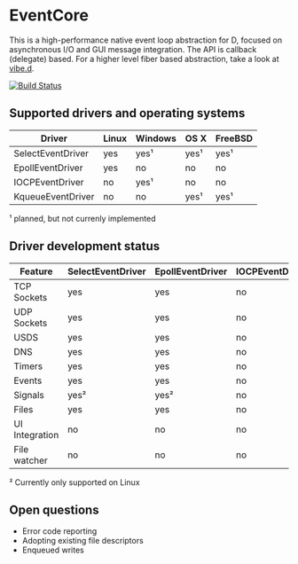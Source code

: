 EventCore
=========

This is a high-performance native event loop abstraction for D, focused on asynchronous I/O and GUI message integration. The API is callback (delegate) based. For a higher level fiber based abstraction, take a look at [vibe.d](https://vibed.org/).

[![Build Status](https://travis-ci.org/vibe-d/eventcore.svg?branch=master)](https://travis-ci.org/vibe-d/eventcore)


Supported drivers and operating systems
---------------------------------------

Driver            | Linux | Windows | OS X | FreeBSD
------------------|-------|---------|------|--------
SelectEventDriver | yes   | yes¹    | yes¹ | yes¹
EpollEventDriver  | yes   | no      | no   | no
IOCPEventDriver   | no    | yes¹    | no   | no
KqueueEventDriver | no    | no      | yes¹ | yes¹

¹ planned, but not currenly implemented


Driver development status
-------------------------

Feature          | SelectEventDriver | EpollEventDriver | IOCPEventDriver | KqueueEventDriver
-----------------|-------------------|------------------|-----------------|------------------
TCP Sockets      | yes               | yes              | no              | no               
UDP Sockets      | yes               | yes              | no              | no               
USDS             | yes               | yes              | no              | no               
DNS              | yes               | yes              | no              | no               
Timers           | yes               | yes              | no              | no               
Events           | yes               | yes              | no              | no               
Signals          | yes²              | yes²             | no              | no               
Files            | yes               | yes              | no              | no               
UI Integration   | no                | no               | no              | no               
File watcher     | no                | no               | no              | no               

² Currently only supported on Linux


Open questions
--------------

- Error code reporting
- Adopting existing file descriptors
- Enqueued writes

